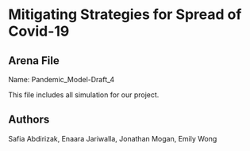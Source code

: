 # Mitigating Strategies for Spread of Covid-19

## Arena File

Name: Pandemic_Model-Draft_4

This file includes all simulation for our project. 

## Authors

Safia Abdirizak, Enaara Jariwalla, Jonathan Mogan, Emily Wong
